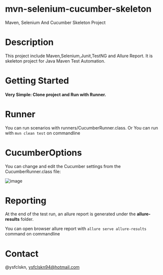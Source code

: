 # mvn-selenium-cucumber-skeleton
Maven, Selenium And Cucumber Skeleton Project


# Description

This project include Maven,Selenium,Junit,TestNG and Allure Report. It is skeleton project for Java Maven Test Automation.

# Getting Started

#### Very Simple: Clone project and Run with Runner.


# Runner

You can run scenarios with runners/CucumberRunner.class.
Or
You can run with `mvn clean test` on commandline


# CucumberOptions

You can change and edit the Cucumber settings from the CucumberRunner.class file:

![image](https://user-images.githubusercontent.com/13632583/202848565-4fa70e34-8dda-4b79-bc0d-d42b252f761f.png)

# Reporting

At the end of the test run, an allure report is generated under the **allure-results** folder.

You can open browser allure report with `allure serve allure-results` command on commandline


# Contact

@ysfclskn, ysfclskn94@hotmail.com
